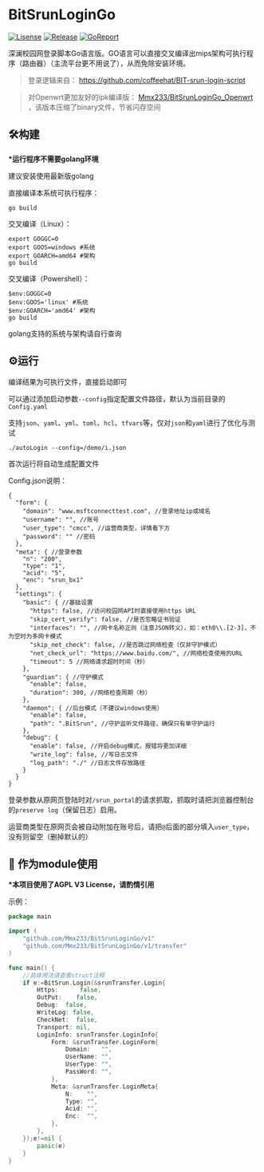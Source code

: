 # BitSrunLoginGo

[![Lisense](https://img.shields.io/github/license/Mmx233/BitSrunLoginGo)](https://github.com/Mmx233/BitSrunLoginGo/blob/main/LICENSE)
[![Release](https://img.shields.io/github/v/release/Mmx233/BitSrunLoginGo?color=blueviolet&include_prereleases)](https://github.com/Mmx233/BitSrunLoginGo/releases)
[![GoReport](https://goreportcard.com/badge/github.com/Mmx233/BitSrunLoginGo)](https://goreportcard.com/report/github.com/Mmx233/BitSrunLoginGo)

深澜校园网登录脚本Go语言版。GO语言可以直接交叉编译出mips架构可执行程序（路由器）（主流平台更不用说了），从而免除安装环境。

> 登录逻辑来自： https://github.com/coffeehat/BIT-srun-login-script

> 对Openwrt更加友好的ipk编译版： [Mmx233/BitSrunLoginGo_Openwrt](https://github.com/Mmx233/BitSrunLoginGo_Openwrt) ，该版本压缩了binary文件，节省闪存空间

## :hammer_and_wrench:构建

**\*运行程序不需要golang环境**

建议安装使用最新版golang

直接编译本系统可执行程序：

```shell
go build
```

交叉编译（Linux）：

```shell
export GOGGC=0
export GOOS=windows #系统
export GOARCH=amd64 #架构
go build
```

交叉编译（Powershell）：

```shell
$env:GOGGC=0
$env:GOOS='linux' #系统
$env:GOARCH='amd64' #架构
go build
```

golang支持的系统与架构请自行查询

## :gear:运行

编译结果为可执行文件，直接启动即可

可以通过添加启动参数`--config`指定配置文件路径，默认为当前目录的`Config.yaml`

支持`json`、`yaml`、`yml`、`toml`、`hcl`、`tfvars`等，仅对`json`和`yaml`进行了优化与测试

```shell
./autoLogin --config=/demo/i.json
```

首次运行将自动生成配置文件

Config.json说明：

```json5
{
  "form": {
    "domain": "www.msftconnecttest.com", //登录地址ip或域名
    "username": "", //账号
    "user_type": "cmcc", //运营商类型，详情看下方
    "password": "" //密码
  },
  "meta": { //登录参数
    "n": "200",
    "type": "1",
    "acid": "5",
    "enc": "srun_bx1"
  },
  "settings": {
    "basic": { //基础设置
      "https": false, //访问校园网API时直接使用https URL
      "skip_cert_verify": false, //是否忽略证书验证
      "interfaces": "", //网卡名称正则（注意JSON转义），如：eth0\\.[2-3]，不为空时为多网卡模式
      "skip_net_check": false, //是否跳过网络检查（仅非守护模式）
      "net_check_url": "https://www.baidu.com/", //网络检查使用的URL
      "timeout": 5 //网络请求超时时间（秒）
    },
    "guardian": { //守护模式
      "enable": false,
      "duration": 300, //网络检查周期（秒）
    }, 
    "daemon": { //后台模式（不建议windows使用）
      "enable": false,
      "path": ".BitSrun", //守护监听文件路径，确保只有单守护运行
    },
    "debug": {
      "enable": false, //开启debug模式，报错将更加详细
      "write_log": false, //写日志文件
      "log_path": "./" //日志文件存放路径
    }
  }
}
```

登录参数从原网页登陆时对`/srun_portal`的请求抓取，抓取时请把浏览器控制台的`preserve log`（保留日志）启用。

运营商类型在原网页会被自动附加在账号后，请把`@`后面的部分填入`user_type`，没有则留空（删掉默认的）

## :jigsaw: 作为module使用

**\*本项目使用了AGPL V3 License，请酌情引用**

示例：

```go
package main

import (
	"github.com/Mmx233/BitSrunLoginGo/v1"
	"github.com/Mmx233/BitSrunLoginGo/v1/transfer"
)

func main() {
	//具体用法请查看struct注释
	if e:=BitSrun.Login(&srunTransfer.Login{
		Https:      false,
		OutPut:    false,
		Debug:  false,
		WriteLog: false,
		CheckNet:  false,
		Transport: nil,
		LoginInfo: srunTransfer.LoginInfo{
			Form: &srunTransfer.LoginForm{
				Domain:   "",
				UserName: "",
				UserType: "",
				PassWord: "",
			},
			Meta: &srunTransfer.LoginMeta{
				N:    "",
				Type: "",
				Acid: "",
				Enc:  "",
			},
		},
	});e!=nil {
		panic(e)
    }
}
```